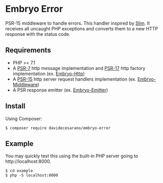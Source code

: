 # Embryo Error
PSR-15 middleware to handle errors. This handler inspired by [Slim](https://github.com/slimphp/Slim/tree/3.x/Slim/Handlers).
It receives all uncaught PHP exceptions and converts them to a new HTTP response with the status code.

## Requirements
* PHP >= 7.1
* A [PSR-7](https://www.php-fig.org/psr/psr-7/) http message implementation and [PSR-17](https://www.php-fig.org/psr/psr-17/) http factory implementation (ex. [Embryo-Http](https://github.com/davidecesarano/Embryo-Http))
* A [PSR-15](https://www.php-fig.org/psr/psr-15/) http server request handlers implementation (ex. [Embryo-Middleware](https://github.com/davidecesarano/Embryo-Middleware))
* A PSR response emitter (ex. [Embryo-Emitter](https://github.com/davidecesarano/Embryo-Emitter))

## Install
Using Composer:
```
$ composer require davidecesarano/embryo-error
```
## Example
You may quickly test this using the built-in PHP server going to http://localhost:8000.
```
$ cd example
$ php -S localhost:8000
```